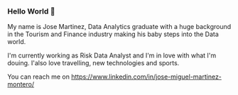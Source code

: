 ### Hello World 👋

My name is Jose Martinez, Data Analytics graduate with a huge background in the Tourism and Finance industry making his baby steps into the Data world.

I'm currently working as Risk Data Analyst and I'm in love with what I'm douing. I'also love travelling, new technologies and sports.

You can reach me on https://www.linkedin.com/in/jose-miguel-martinez-montero/

<!--
**JoseMtnz/JoseMtnz** is a ✨ _special_ ✨ repository because its `README.md` (this file) appears on your GitHub profile.

Here are some ideas to get you started:

- 🔭 I’m currently working on ...
- 🌱 I’m currently learning ...
- 👯 I’m looking to collaborate on ...
- 🤔 I’m looking for help with ...
- 💬 Ask me about ...
- 📫 How to reach me: ...
- 😄 Pronouns: ...
- ⚡ Fun fact: ...
-->
